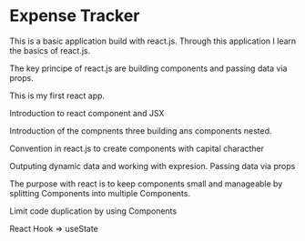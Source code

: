 # Expense Tracker

This is a basic application build with react.js. Through this application I learn the basics of react.js.

The key principe of react.js are building components and passing data via props.

This is my first react app.

Introduction to react component and JSX

Introduction of the compnents three building ans components nested.

Convention in react.js to create components with capital characther

Outputing dynamic data and working with expresion. Passing data via props

The purpose with react is to keep components small and manageable by splitting Components into multiple Components.

Limit code duplication by using Components

React Hook => useState
